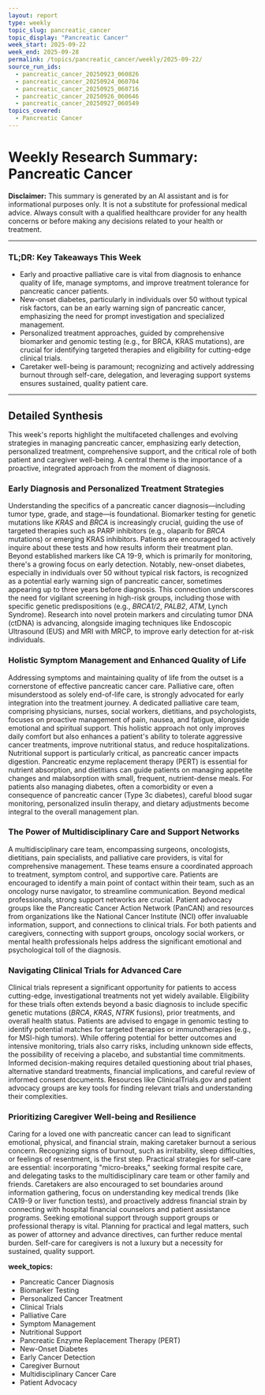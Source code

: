 ```yaml
---
layout: report
type: weekly
topic_slug: pancreatic_cancer
topic_display: "Pancreatic Cancer"
week_start: 2025-09-22
week_end: 2025-09-28
permalink: /topics/pancreatic_cancer/weekly/2025-09-22/
source_run_ids:
  - pancreatic_cancer_20250923_060826
  - pancreatic_cancer_20250924_060704
  - pancreatic_cancer_20250925_060716
  - pancreatic_cancer_20250926_060646
  - pancreatic_cancer_20250927_060549
topics_covered:
  - Pancreatic Cancer
---
```


# Weekly Research Summary: Pancreatic Cancer

**Disclaimer:** This summary is generated by an AI assistant and is for informational purposes only. It is not a substitute for professional medical advice. Always consult with a qualified healthcare provider for any health concerns or before making any decisions related to your health or treatment.

---

### **TL;DR: Key Takeaways This Week**

- Early and proactive palliative care is vital from diagnosis to enhance quality of life, manage symptoms, and improve treatment tolerance for pancreatic cancer patients.
- New-onset diabetes, particularly in individuals over 50 without typical risk factors, can be an early warning sign of pancreatic cancer, emphasizing the need for prompt investigation and specialized management.
- Personalized treatment approaches, guided by comprehensive biomarker and genomic testing (e.g., for BRCA, KRAS mutations), are crucial for identifying targeted therapies and eligibility for cutting-edge clinical trials.
- Caretaker well-being is paramount; recognizing and actively addressing burnout through self-care, delegation, and leveraging support systems ensures sustained, quality patient care.

---

## Detailed Synthesis

This week's reports highlight the multifaceted challenges and evolving strategies in managing pancreatic cancer, emphasizing early detection, personalized treatment, comprehensive support, and the critical role of both patient and caregiver well-being. A central theme is the importance of a proactive, integrated approach from the moment of diagnosis.

### Early Diagnosis and Personalized Treatment Strategies

Understanding the specifics of a pancreatic cancer diagnosis—including tumor type, grade, and stage—is foundational. Biomarker testing for genetic mutations like *KRAS* and *BRCA* is increasingly crucial, guiding the use of targeted therapies such as PARP inhibitors (e.g., olaparib for *BRCA* mutations) or emerging KRAS inhibitors. Patients are encouraged to actively inquire about these tests and how results inform their treatment plan. Beyond established markers like CA 19-9, which is primarily for monitoring, there's a growing focus on early detection. Notably, new-onset diabetes, especially in individuals over 50 without typical risk factors, is recognized as a potential early warning sign of pancreatic cancer, sometimes appearing up to three years before diagnosis. This connection underscores the need for vigilant screening in high-risk groups, including those with specific genetic predispositions (e.g., *BRCA1/2*, *PALB2*, *ATM*, Lynch Syndrome). Research into novel protein markers and circulating tumor DNA (ctDNA) is advancing, alongside imaging techniques like Endoscopic Ultrasound (EUS) and MRI with MRCP, to improve early detection for at-risk individuals.

### Holistic Symptom Management and Enhanced Quality of Life

Addressing symptoms and maintaining quality of life from the outset is a cornerstone of effective pancreatic cancer care. Palliative care, often misunderstood as solely end-of-life care, is strongly advocated for early integration into the treatment journey. A dedicated palliative care team, comprising physicians, nurses, social workers, dietitians, and psychologists, focuses on proactive management of pain, nausea, and fatigue, alongside emotional and spiritual support. This holistic approach not only improves daily comfort but also enhances a patient's ability to tolerate aggressive cancer treatments, improve nutritional status, and reduce hospitalizations. Nutritional support is particularly critical, as pancreatic cancer impacts digestion. Pancreatic enzyme replacement therapy (PERT) is essential for nutrient absorption, and dietitians can guide patients on managing appetite changes and malabsorption with small, frequent, nutrient-dense meals. For patients also managing diabetes, often a comorbidity or even a consequence of pancreatic cancer (Type 3c diabetes), careful blood sugar monitoring, personalized insulin therapy, and dietary adjustments become integral to the overall management plan.

### The Power of Multidisciplinary Care and Support Networks

A multidisciplinary care team, encompassing surgeons, oncologists, dietitians, pain specialists, and palliative care providers, is vital for comprehensive management. These teams ensure a coordinated approach to treatment, symptom control, and supportive care. Patients are encouraged to identify a main point of contact within their team, such as an oncology nurse navigator, to streamline communication. Beyond medical professionals, strong support networks are crucial. Patient advocacy groups like the Pancreatic Cancer Action Network (PanCAN) and resources from organizations like the National Cancer Institute (NCI) offer invaluable information, support, and connections to clinical trials. For both patients and caregivers, connecting with support groups, oncology social workers, or mental health professionals helps address the significant emotional and psychological toll of the diagnosis.

### Navigating Clinical Trials for Advanced Care

Clinical trials represent a significant opportunity for patients to access cutting-edge, investigational treatments not yet widely available. Eligibility for these trials often extends beyond a basic diagnosis to include specific genetic mutations (*BRCA*, *KRAS*, *NTRK* fusions), prior treatments, and overall health status. Patients are advised to engage in genomic testing to identify potential matches for targeted therapies or immunotherapies (e.g., for MSI-high tumors). While offering potential for better outcomes and intensive monitoring, trials also carry risks, including unknown side effects, the possibility of receiving a placebo, and substantial time commitments. Informed decision-making requires detailed questioning about trial phases, alternative standard treatments, financial implications, and careful review of informed consent documents. Resources like ClinicalTrials.gov and patient advocacy groups are key tools for finding relevant trials and understanding their complexities.

### Prioritizing Caregiver Well-being and Resilience

Caring for a loved one with pancreatic cancer can lead to significant emotional, physical, and financial strain, making caretaker burnout a serious concern. Recognizing signs of burnout, such as irritability, sleep difficulties, or feelings of resentment, is the first step. Practical strategies for self-care are essential: incorporating "micro-breaks," seeking formal respite care, and delegating tasks to the multidisciplinary care team or other family and friends. Caretakers are also encouraged to set boundaries around information gathering, focus on understanding key medical trends (like CA19-9 or liver function tests), and proactively address financial strain by connecting with hospital financial counselors and patient assistance programs. Seeking emotional support through support groups or professional therapy is vital. Planning for practical and legal matters, such as power of attorney and advance directives, can further reduce mental burden. Self-care for caregivers is not a luxury but a necessity for sustained, quality support.

**week_topics:**
- Pancreatic Cancer Diagnosis
- Biomarker Testing
- Personalized Cancer Treatment
- Clinical Trials
- Palliative Care
- Symptom Management
- Nutritional Support
- Pancreatic Enzyme Replacement Therapy (PERT)
- New-Onset Diabetes
- Early Cancer Detection
- Caregiver Burnout
- Multidisciplinary Cancer Care
- Patient Advocacy
